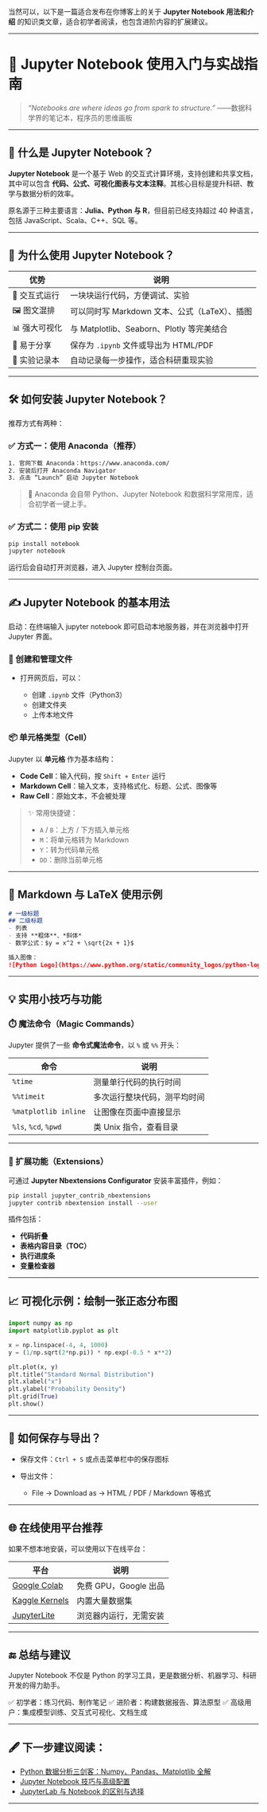 当然可以，以下是一篇适合发布在你博客上的关于 **Jupyter Notebook 用法和介绍** 的知识类文章，适合初学者阅读，也包含进阶内容的扩展建议。

---

# 🌟 Jupyter Notebook 使用入门与实战指南

> *“Notebooks are where ideas go from spark to structure.”*
> ——数据科学界的笔记本，程序员的思维画板

---

## 📘 什么是 Jupyter Notebook？

**Jupyter Notebook** 是一个基于 Web 的交互式计算环境，支持创建和共享文档，其中可以包含 **代码、公式、可视化图表与文本注释**。其核心目标是提升科研、教学与数据分析的效率。

原名源于三种主要语言：**Julia、Python 与 R**，但目前已经支持超过 40 种语言，包括 JavaScript、Scala、C++、SQL 等。

---

## 🚀 为什么使用 Jupyter Notebook？

| 优势       | 说明                                |
| -------- | --------------------------------- |
| 📌 交互式运行 | 一块块运行代码，方便调试、实验                   |
| 🖼️ 图文混排 | 可以同时写 Markdown 文本、公式（LaTeX）、插图    |
| 📊 强大可视化 | 与 Matplotlib、Seaborn、Plotly 等完美结合 |
| 🔗 易于分享  | 保存为 `.ipynb` 文件或导出为 HTML/PDF      |
| 🧪 实验记录本 | 自动记录每一步操作，适合科研重现实验                |

---

## 🛠️ 如何安装 Jupyter Notebook？

推荐方式有两种：

### ✅ 方式一：使用 Anaconda（推荐）

```bash
1. 官网下载 Anaconda：https://www.anaconda.com/
2. 安装后打开 Anaconda Navigator
3. 点击 “Launch” 启动 Jupyter Notebook
```

> 📌 Anaconda 会自带 Python、Jupyter Notebook 和数据科学常用库，适合初学者一键上手。

### ✅ 方式二：使用 pip 安装

```bash
pip install notebook
jupyter notebook
```

运行后会自动打开浏览器，进入 Jupyter 控制台页面。

---

## ✍️ Jupyter Notebook 的基本用法

启动：在终端输入 jupyter notebook 即可启动本地服务器，并在浏览器中打开 Jupyter 界面。

### 📁 创建和管理文件

* 打开网页后，可以：

  * 创建 `.ipynb` 文件（Python3）
  * 创建文件夹
  * 上传本地文件

### 📦 单元格类型（Cell）

Jupyter 以 **单元格** 作为基本结构：

* **Code Cell**：输入代码，按 `Shift + Enter` 运行
* **Markdown Cell**：输入文本，支持格式化、标题、公式、图像等
* **Raw Cell**：原始文本，不会被处理

> ✨ 常用快捷键：
>
> * `A` / `B`：上方 / 下方插入单元格
> * `M`：将单元格转为 Markdown
> * `Y`：转为代码单元格
> * `DD`：删除当前单元格

---

## 📓 Markdown 与 LaTeX 使用示例

```markdown
# 一级标题
## 二级标题
- 列表
- 支持 **粗体**、*斜体*
- 数学公式：$y = x^2 + \sqrt{2x + 1}$

插入图像：
![Python Logo](https://www.python.org/static/community_logos/python-logo.png)
```

---

## 💡 实用小技巧与功能

### ⏱️ 魔法命令（Magic Commands）

Jupyter 提供了一些 **命令式魔法命令**，以 `%` 或 `%%` 开头：

| 命令                   | 说明             |
| -------------------- | -------------- |
| `%time`              | 测量单行代码的执行时间    |
| `%%timeit`           | 多次运行整块代码，测平均时间 |
| `%matplotlib inline` | 让图像在页面中直接显示    |
| `%ls`, `%cd`, `%pwd` | 类 Unix 指令，查看目录 |

---

### 🔌 扩展功能（Extensions）

可通过 **Jupyter Nbextensions Configurator** 安装丰富插件，例如：

```bash
pip install jupyter_contrib_nbextensions
jupyter contrib nbextension install --user
```

插件包括：

* **代码折叠**
* **表格内容目录（TOC）**
* **执行进度条**
* **变量检查器**

---

## 📈 可视化示例：绘制一张正态分布图

```python
import numpy as np
import matplotlib.pyplot as plt

x = np.linspace(-4, 4, 1000)
y = (1/np.sqrt(2*np.pi)) * np.exp(-0.5 * x**2)

plt.plot(x, y)
plt.title("Standard Normal Distribution")
plt.xlabel("x")
plt.ylabel("Probability Density")
plt.grid(True)
plt.show()
```

---

## 🔄 如何保存与导出？

* 保存文件：`Ctrl + S` 或点击菜单栏中的保存图标
* 导出文件：

  * File → Download as → HTML / PDF / Markdown 等格式

---

## 🌐 在线使用平台推荐

如果不想本地安装，可以使用以下在线平台：

| 平台                                                 | 说明               |
| -------------------------------------------------- | ---------------- |
| [Google Colab](https://colab.research.google.com/) | 免费 GPU，Google 出品 |
| [Kaggle Kernels](https://www.kaggle.com/kernels)   | 内置大量数据集          |
| [JupyterLite](https://jupyterlite.github.io/demo/) | 浏览器内运行，无需安装      |

---

## 🔚 总结与建议

Jupyter Notebook 不仅是 Python 的学习工具，更是数据分析、机器学习、科研开发的得力助手。

✅ 初学者：练习代码、制作笔记
✅ 进阶者：构建数据报告、算法原型
✅ 高级用户：集成模型训练、交互式可视化、文档生成

---

## 🖋️ 下一步建议阅读：

* [Python 数据分析三剑客：Numpy、Pandas、Matplotlib 全解](#)
* [Jupyter Notebook 技巧与高级配置](#)
* [JupyterLab 与 Notebook 的区别与选择](#)

---
